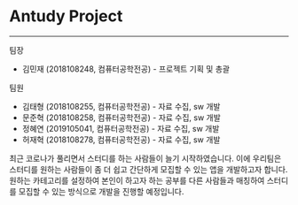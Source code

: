 # Antudy Project

---

팀장

- 김민재 (2018108248, 컴퓨터공학전공) - 프로젝트 기획 및 총괄

팀원

- 김태형 (2018108255, 컴퓨터공학전공) - 자료 수집, sw 개발
- 문준혁 (2018108258, 컴퓨터공학전공) - 자료 수집, sw 개발
- 정혜연 (2019105041, 컴퓨터공학전공) - 자료 수집, sw 개발
- 허재혁 (2018108278, 컴퓨터공학전공) - 자료 수집, sw 개발

최근 코로나가 풀리면서 스터디를 하는 사람들이 늘기 시작하였습니다. 이에 우리팀은 스터디를 원하는 사람들이 좀 더 쉽고 간단하게 모집할 수 있는 앱을 개발하고자 합니다. 원하는 카테고리를 설정하여 본인이 하고자 하는 공부를 다른 사람들과 매칭하여 스터디를 모집할 수 있는 방식으로 개발을 진행할 예정입니다.
